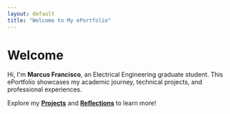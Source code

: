 ```yaml
---
layout: default
title: "Welcome to My ePortfolio"
---
```


# Welcome
Hi, I'm **Marcus Francisco**, an Electrical Engineering graduate student. This ePortfolio showcases my academic journey, technical projects, and professional experiences.

Explore my **[Projects](projects.md)** and **[Reflections](reflections.md)** to learn more!
